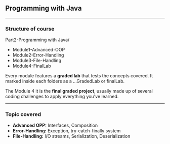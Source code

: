 ## Programming with Java

___

### Structure of course

Part2-Programming with Java/          
- Module1-Advanced-OOP
- Module2-Error-Handling  
- Module3-File-Handling
- Module4-FinalLab

Every module features a **graded lab** that tests the concepts covered. 
It marked inside each folders as a ...GradedLab or finalLab.

The Module 4 it is the **final graded project**, usually made up of several coding challenges
to apply everything you've learned. 

___

### Topic covered

- **Advanced OPP:** Interfaces, Composition
- **Error-Handling:** Exception, try-catch-finally system
- **File-Handling:** I/O streams, Serialization, Deserialization


